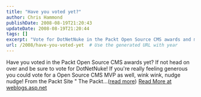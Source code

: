 ```yaml
---
title: "Have you voted yet?"
author: Chris Hammond
publishDate: 2008-08-19T21:20:43
updateDate: 2008-08-19T21:20:44
tags: []
excerpt: "Vote for DotNetNuke in the Packt Open Source CMS awards and maybe even an Open Source CMS MVP! Learn more at weblogs.asp.net. #CMS #OpenSource #DotNetNuke"
url: /2008/have-you-voted-yet  # Use the generated URL with year
---
```

Have you voted in the Packt Open Source CMS awards yet? If not head on over and be sure to vote for DotNetNuke! If you're really feeling generous you could vote for a Open Source CMS MVP as well, wink wink, nudge nudge! From the Packt Site " The Packt...(<a href="https://weblogs.asp.net/christoc/archive/2008/08/19/have-you-voted-yet.aspx">read more</a>)<img src="https://weblogs.asp.net/aggbug.aspx?PostID=6540673" width="1" height="1"> <a href="https://weblogs.asp.net/christoc/archive/2008/08/19/have-you-voted-yet.aspx">Read More at weblogs.asp.net</a>

